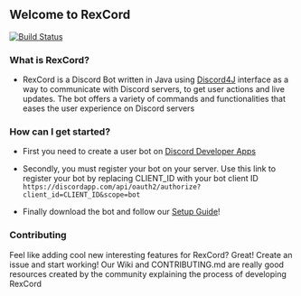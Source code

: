 ## **Welcome to RexCord** ##

[![Build Status](https://travis-ci.org/Pedro12909/RexCord.svg?branch=master)](https://travis-ci.org/Pedro12909/RexCord)

### What is RexCord? ###
- RexCord is a Discord Bot written in Java using [Discord4J](https://github.com/austinv11/Discord4J) interface as a way to communicate with Discord servers, to get user actions and live updates. The bot offers a variety of commands and functionalities that eases the user experience on Discord servers


### How can I get started? ###
- First you need to create a user bot on [Discord Developer Apps](https://discordapp.com/developers/applications/me)
- Secondly, you must register your bot on your server. Use this link to register your bot by replacing CLIENT_ID with your bot client ID
``
https://discordapp.com/api/oauth2/authorize?client_id=CLIENT_ID&scope=bot
``

- Finally download the bot and follow our [Setup Guide](https://github.com/Pedro12909/RexCord/wiki#installing-rexcord)!


### Contributing ###
Feel like adding cool new interesting features for RexCord? Great! Create an issue and start working! Our Wiki and CONTRIBUTING.md are really good resources created by the community explaining the process of developing RexCord
